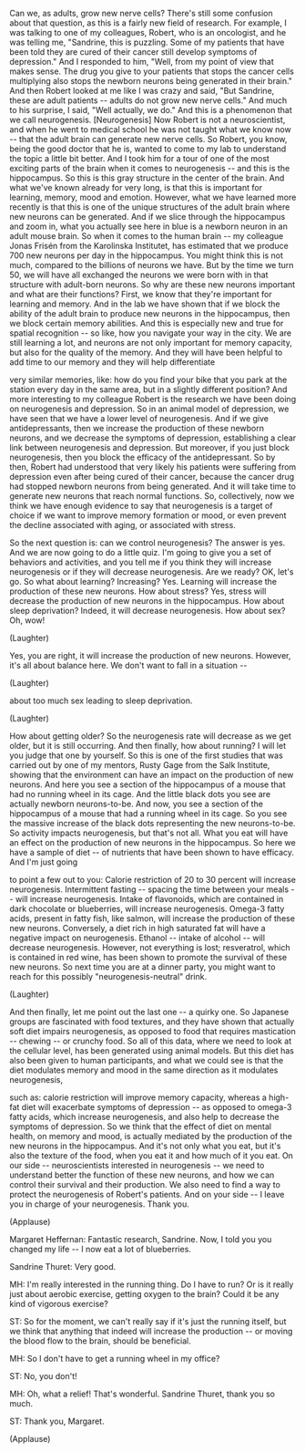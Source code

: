 
Can we, as adults, grow new nerve cells?
There&#39;s still some confusion
about that question,
as this is a fairly new field of research.
For example, I was talking
to one of my colleagues, Robert,
who is an oncologist,
and he was telling me,
&quot;Sandrine, this is puzzling.
Some of my patients that have been told
they are cured of their cancer
still develop symptoms of depression.&quot;
And I responded to him,
&quot;Well, from my point of view
that makes sense.
The drug you give to your patients
that stops the cancer cells multiplying
also stops the newborn neurons
being generated in their brain.&quot;
And then Robert looked at me
like I was crazy and said,
&quot;But Sandrine, these are adult patients --
adults do not grow new nerve cells.&quot;
And much to his surprise, I said,
&quot;Well actually, we do.&quot;
And this is a phenomenon
that we call neurogenesis.
[Neurogenesis]
Now Robert is not a neuroscientist,
and when he went to medical school
he was not taught what we know now --
that the adult brain
can generate new nerve cells.
So Robert, you know,
being the good doctor that he is,
wanted to come to my lab
to understand the topic
a little bit better.
And I took him for a tour
of one of the most exciting
parts of the brain
when it comes to neurogenesis --
and this is the hippocampus.
So this is this gray structure
in the center of the brain.
And what we&#39;ve known already
for very long,
is that this is important for learning,
memory, mood and emotion.
However, what we
have learned more recently
is that this is one of the unique
structures of the adult brain
where new neurons can be generated.
And if we slice through the hippocampus
and zoom in,
what you actually see here in blue
is a newborn neuron
in an adult mouse brain.
So when it comes to the human brain --
my colleague Jonas Frisén
from the Karolinska Institutet,
has estimated that we produce
700 new neurons per day
in the hippocampus.
You might think this is not much,
compared to the billions
of neurons we have.
But by the time we turn 50,
we will have all exchanged the neurons
we were born with in that structure
with adult-born neurons.
So why are these new neurons important
and what are their functions?
First, we know that they&#39;re important
for learning and memory.
And in the lab we have shown
that if we block the ability
of the adult brain
to produce new neurons in the hippocampus,
then we block certain memory abilities.
And this is especially new and true
for spatial recognition --
so like, how you navigate
your way in the city.
We are still learning a lot,
and neurons are not only important
for memory capacity,
but also for the quality of the memory.
And they will have been helpful
to add time to our memory
and they will help differentiate

very similar memories, like:
how do you find your bike
that you park at the station
every day in the same area,
but in a slightly different position?
And more interesting
to my colleague Robert
is the research we have been doing
on neurogenesis and depression.
So in an animal model of depression,
we have seen that we have
a lower level of neurogenesis.
And if we give antidepressants,
then we increase the production
of these newborn neurons,
and we decrease
the symptoms of depression,
establishing a clear link
between neurogenesis and depression.
But moreover, if you
just block neurogenesis,
then you block the efficacy
of the antidepressant.
So by then, Robert had understood
that very likely his patients
were suffering from depression
even after being cured of their cancer,
because the cancer drug had stopped
newborn neurons from being generated.
And it will take time
to generate new neurons
that reach normal functions.
So, collectively, now we think
we have enough evidence
to say that neurogenesis
is a target of choice
if we want to improve
memory formation or mood,
or even prevent the decline
associated with aging,
or associated with stress.

So the next question is:
can we control neurogenesis?
The answer is yes.
And we are now going to do a little quiz.
I&#39;m going to give you a set
of behaviors and activities,
and you tell me if you think
they will increase neurogenesis
or if they will decrease neurogenesis.
Are we ready?
OK, let&#39;s go.
So what about learning?
Increasing?
Yes.
Learning will increase the production
of these new neurons.
How about stress?
Yes, stress will decrease the production
of new neurons in the hippocampus.
How about sleep deprivation?
Indeed, it will decrease neurogenesis.
How about sex?
Oh, wow!

(Laughter)

Yes, you are right, it will increase
the production of new neurons.
However, it&#39;s all about balance here.
We don&#39;t want to fall in a situation --

(Laughter)

about too much sex
leading to sleep deprivation.

(Laughter)

How about getting older?
So the neurogenesis rate
will decrease as we get older,
but it is still occurring.
And then finally, how about running?
I will let you judge that one by yourself.
So this is one of the first studies
that was carried out by one of my mentors,
Rusty Gage from the Salk Institute,
showing that the environment
can have an impact
on the production of new neurons.
And here you see a section
of the hippocampus of a mouse
that had no running wheel in its cage.
And the little black dots you see
are actually newborn neurons-to-be.
And now, you see a section
of the hippocampus of a mouse
that had a running wheel in its cage.
So you see the massive increase
of the black dots representing
the new neurons-to-be.
So activity impacts neurogenesis,
but that&#39;s not all.
What you eat will have an effect
on the production of new neurons
in the hippocampus.
So here we have a sample of diet --
of nutrients that have been shown
to have efficacy.
And I&#39;m just going

to point a few out to you:
Calorie restriction of 20 to 30 percent
will increase neurogenesis.
Intermittent fasting --
spacing the time between your meals --
will increase neurogenesis.
Intake of flavonoids,
which are contained
in dark chocolate or blueberries,
will increase neurogenesis.
Omega-3 fatty acids,
present in fatty fish, like salmon,
will increase the production
of these new neurons.
Conversely, a diet rich
in high saturated fat
will have a negative impact
on neurogenesis.
Ethanol -- intake of alcohol --
will decrease neurogenesis.
However, not everything is lost;
resveratrol, which is
contained in red wine,
has been shown to promote
the survival of these new neurons.
So next time you are at a dinner party,
you might want to reach for this possibly
&quot;neurogenesis-neutral&quot; drink.

(Laughter)

And then finally,
let me point out the last one --
a quirky one.
So Japanese groups are fascinated
with food textures,
and they have shown that actually
soft diet impairs neurogenesis,
as opposed to food that requires
mastication -- chewing -- or crunchy food.
So all of this data,
where we need to look
at the cellular level,
has been generated using animal models.
But this diet has also been given
to human participants,
and what we could see is that
the diet modulates memory and mood
in the same direction
as it modulates neurogenesis,

such as: calorie restriction
will improve memory capacity,
whereas a high-fat diet will exacerbate
symptoms of depression --
as opposed to omega-3 fatty acids,
which increase neurogenesis,
and also help to decrease
the symptoms of depression.
So we think that the effect of diet
on mental health, on memory and mood,
is actually mediated by the production
of the new neurons in the hippocampus.
And it&#39;s not only what you eat,
but it&#39;s also the texture
of the food, when you eat it
and how much of it you eat.
On our side -- neuroscientists
interested in neurogenesis --
we need to understand better
the function of these new neurons,
and how we can control their survival
and their production.
We also need to find a way to protect
the neurogenesis of Robert&#39;s patients.
And on your side --
I leave you in charge
of your neurogenesis.
Thank you.

(Applause)


Margaret Heffernan:
Fantastic research, Sandrine.
Now, I told you you changed my life --
I now eat a lot of blueberries.

Sandrine Thuret: Very good.

MH: I&#39;m really interested
in the running thing.
Do I have to run?
Or is it really just
about aerobic exercise,
getting oxygen to the brain?
Could it be any kind of vigorous exercise?

ST: So for the moment,
we can&#39;t really say
if it&#39;s just the running itself,
but we think that anything that indeed
will increase the production --
or moving the blood flow to the brain,
should be beneficial.

MH: So I don&#39;t have to get
a running wheel in my office?

ST: No, you don&#39;t!

MH: Oh, what a relief! That&#39;s wonderful.
Sandrine Thuret, thank you so much.

ST: Thank you, Margaret.

(Applause)

